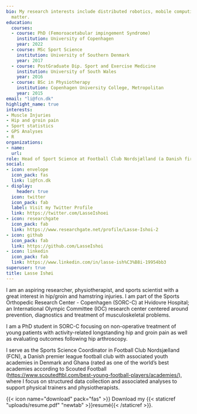 ```yaml
---
bio: My research interests include distributed robotics, mobile computing and programmable
  matter.
education:
  courses:
  - course: PhD (Femoroacetabular impingement Syndrome)
    institution: University of Copenhagen
    year: 2022
  - course: MSc Sport Science
    institution: University of Southern Denmark
    year: 2017
  - course: PostGraduate Dip. Sport and Exercise Medicine
    institution: University of South Wales
    year: 2016
  - course: BSc in Physiotherapy
    institution: Copenhagen University College, Metropolitan
    year: 2015
email: "li@fcn.dk"
highlight_name: true
interests:
- Muscle Injuries
- Hip and groin pain
- Sport statistics
- GPS Analyses
- R
organizations:
- name:
  url: 
role: Head of Sport Science at Football Club Nordsjælland (a Danish first tier club), and post doc. at Hvidovre Hospital
social:
- icon: envelope
  icon_pack: fas
  link: li@fcn.dk
- display:
    header: true
  icon: twitter
  icon_pack: fab
  label: Visit my Twitter Profile
  link: https://twitter.com/LasseIshoei
- icon: researchgate
  icon_pack: fab
  link: https://www.researchgate.net/profile/Lasse-Ishoi-2
- icon: github
  icon_pack: fab
  link: https://github.com/LasseIshoi
- icon: linkedin
  icon_pack: fab
  link: https://www.linkedin.com/in/lasse-ish%C3%B8i-19954bb3
superuser: true
title: Lasse Ishøi
---
```


I am an aspiring researcher, physiotherapist, and sports scientist with a great interest in hip/groin and hamstring injuries. I am part of the Sports Orthopedic Research Center - Copenhagen (SORC-C) at Hvidovre Hospital; an International Olympic Committee (IOC) research center centered around prevention, diagnostics and treatment of musculoskeletal problems.

I am a PhD student in SORC-C focusing on non-operative treatment of young patients with activity-related longstanding hip and groin pain as well as evaluating outcomes following hip arthroscopy.

I serve as the Sports Science Coordinator in Football Club Nordsjælland (FCN), a Danish premier league football club with associated youth academies in Denmark and Ghana (rated as one of the world’s best academies according to Scouted Football (https://www.scoutedftbl.com/best-young-football-players/academies/), where I focus on structured data collection and associated analyses to support physical trainers and physiotherapists.

{{< icon name="download" pack="fas" >}} Download my {{< staticref "uploads/resume.pdf" "newtab" >}}resumé{{< /staticref >}}.
